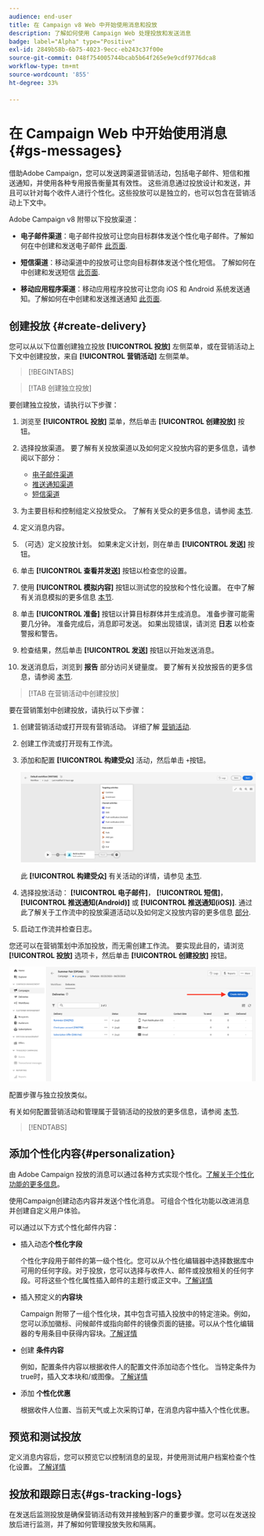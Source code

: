 ```yaml
---
audience: end-user
title: 在 Campaign v8 Web 中开始使用消息和投放
description: 了解如何使用 Campaign Web 处理投放和发送消息
badge: label="Alpha" type="Positive"
exl-id: 2849b58b-6b75-4023-9ecc-eb243c37f00e
source-git-commit: 048f754005744bcab5b64f265e9e9cdf9776dca8
workflow-type: tm+mt
source-wordcount: '855'
ht-degree: 33%

---
```


# 在 Campaign Web 中开始使用消息 {#gs-messages}

借助Adobe Campaign，您可以发送跨渠道营销活动，包括电子邮件、短信和推送通知，并使用各种专用报告衡量其有效性。 这些消息通过投放设计和发送，并且可以针对每个收件人进行个性化。这些投放可以是独立的，也可以包含在营销活动上下文中。

Adobe Campaign v8 附带以下投放渠道：

* **电子邮件渠道**：电子邮件投放可让您向目标群体发送个性化电子邮件。了解如何在中创建和发送电子邮件 [此页面](../email/create-email.md).

* **短信渠道**：移动渠道中的投放可让您向目标群体发送个性化短信。  了解如何在中创建和发送短信 [此页面](../sms/create-sms.md).

* **移动应用程序渠道**：移动应用程序投放可让您向 iOS 和 Android 系统发送通知。了解如何在中创建和发送推送通知 [此页面](../push/gs-push.md).

## 创建投放 {#create-delivery}

您可以从以下位置创建独立投放 **[!UICONTROL 投放]** 左侧菜单，或在营销活动上下文中创建投放，来自 **[!UICONTROL 营销活动]** 左侧菜单。

>[!BEGINTABS]

>[!TAB 创建独立投放]

要创建独立投放，请执行以下步骤：

1. 浏览至 **[!UICONTROL 投放]** 菜单，然后单击 **[!UICONTROL 创建投放]** 按钮。
1. 选择投放渠道。 要了解有关投放渠道以及如何定义投放内容的更多信息，请参阅以下部分：

   * [电子邮件渠道](../email/create-email.md)
   * [推送通知渠道](../push/gs-push.md)
   * [短信渠道](../sms/create-sms.md)

1. 为主要目标和控制组定义投放受众。 了解有关受众的更多信息，请参阅 [本节](../audience/about-audiences.md).
1. 定义消息内容。
1. （可选）定义投放计划。 如果未定义计划，则在单击 **[!UICONTROL 发送]** 按钮。
1. 单击  **[!UICONTROL 查看并发送]** 按钮以检查您的设置。
1. 使用  **[!UICONTROL 模拟内容]** 按钮以测试您的投放和个性化设置。 在中了解有关消息模拟的更多信息 [本节](../preview-test/preview-test.md).
1. 单击  **[!UICONTROL 准备]** 按钮以计算目标群体并生成消息。 准备步骤可能需要几分钟。 准备完成后，消息即可发送。 如果出现错误，请浏览 **日志** 以检查警报和警告。
1. 检查结果，然后单击  **[!UICONTROL 发送]** 按钮以开始发送消息。
1. 发送消息后，浏览到 **报告** 部分访问关键量度。 要了解有关投放报告的更多信息，请参阅 [本节](../reporting/reports.md).

>[!TAB 在营销活动中创建投放]

要在营销策划中创建投放，请执行以下步骤：

1. 创建营销活动或打开现有营销活动。 详细了解 [营销活动](../campaigns/gs-campaigns.md).
1. 创建工作流或打开现有工作流。
1. 添加和配置 **[!UICONTROL 构建受众]** 活动，然后单击 `+`按钮。

   ![](assets/add-delivery-in-wf.png)

   此 **[!UICONTROL 构建受众]** 有关活动的详情，请参见 [本节](../workflows/targeting-activities.md).

1. 选择投放活动： **[!UICONTROL 电子邮件]**， **[!UICONTROL 短信]**， **[!UICONTROL 推送通知(Android)]** 或 **[!UICONTROL 推送通知(iOS)]**. 通过此了解关于工作流中的投放渠道活动以及如何定义投放内容的更多信息 [部分](../workflows/channel-activities.md).
1. 启动工作流并检查日志。

您还可以在营销策划中添加投放，而无需创建工作流。 要实现此目的，请浏览 **[!UICONTROL 投放]** 选项卡，然后单击 **[!UICONTROL 创建投放]** 按钮。

![](assets/new-campaign-delivery.png)

配置步骤与独立投放类似。

有关如何配置营销活动和管理属于营销活动的投放的更多信息，请参阅 [本节](../campaigns/gs-campaigns.md).

>[!ENDTABS]


## 添加个性化内容{#personalization}

由 Adobe Campaign 投放的消息可以通过各种方式实现个性化。[了解关于个性化功能的更多信息](../personalization/personalize.md)。

使用Campaign创建动态内容并发送个性化消息。 可组合个性化功能以改进消息并创建自定义用户体验。

可以通过以下方式个性化邮件内容：

* 插入动态&#x200B;**个性化字段**

   个性化字段用于邮件的第一级个性化。您可以从个性化编辑器中选择数据库中可用的任何字段。对于投放，您可以选择与收件人、邮件或投放相关的任何字段。可将这些个性化属性插入邮件的主题行或正文中。[了解详情](../personalization/personalize.md)

* 插入预定义的&#x200B;**内容块**

   Campaign 附带了一组个性化块，其中包含可插入投放中的特定渲染。例如，您可以添加徽标、问候邮件或指向邮件的镜像页面的链接。可以从个性化编辑器的专用条目中获得内容块。[了解详情](../personalization/personalize.md#ootb-content-blocks)

* 创建 **条件内容**

   例如，配置条件内容以根据收件人的配置文件添加动态个性化。 当特定条件为true时，插入文本块和/或图像。 [了解详情](../personalization/conditions.md)

* 添加 **个性化优惠**

   根据收件人位置、当前天气或上次采购订单，在消息内容中插入个性化优惠。


## 预览和测试投放

定义消息内容后，您可以预览它以控制消息的呈现，并使用测试用户档案检查个性化设置。 [了解详情](preview.md)


## 投放和跟踪日志{#gs-tracking-logs}

在发送后监测投放是确保营销活动有效并接触到客户的重要步骤。您可以在发送投放后进行监测，并了解如何管理投放失败和隔离。
